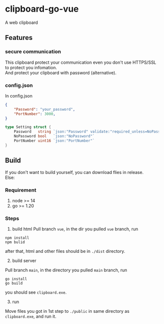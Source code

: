 # clipboard-go-vue

A web clipboard 

## Features
### secure communication
This clipboard protect your communication even you don't use HTTPS/SSL to protect you infomation.  
And protect your clipboard with password (alternative).  

### config.json
In config.json
``` json
{
    "Password": "your_password",
	"PortNumber": 3000,
}
```

``` go
type Setting struct {
	Password   string `json:"Password" validate:"required_unless=NoPassword true,max=20,min=6"`
	NoPassword bool   `json:"NoPassword"`
	PortNumber uint16 `json:"PortNumber"`
}
```

## Build
If you don't want to build yourself, you can download flies in release.  
Else:
### Requirement
1. node >= 14
2. go >= 1.20

### Steps  
1. build html
Pull branch `vue`, in the dir you pulled `vue` branch, run
```
npm install
npm bulid
```
after that, html and other files should be in `./dist` directory.   

2. build server

Pull branch `main`, in the directory you pulled `main` branch, run
```
go install
go build
```
you should see `clipboard.exe`.   

3. run

Move files you got in 1st step to `./public` in same directory as `clipboard.exe`, and run it.


